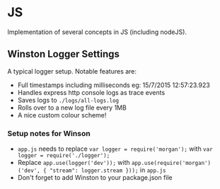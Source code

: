 # JS

Implementation of several concepts in JS (including nodeJS).

## Winston Logger Settings ###
A typical logger setup. Notable features are:

* Full timestamps including milliseconds eg: 15/7/2015 12:57:23.923
* Handles express http console logs as trace events
* Saves logs to `./logs/all-logs.log`
* Rolls over to a new log file every 1MB
* A nice custom colour scheme!

### Setup notes for Winson ###
* `app.js` needs to replace `var logger = require('morgan');` with `var logger = require('./logger');`
* Replace `app.use(logger('dev'));` with
`app.use(require('morgan')('dev', {
    "stream": logger.stream
}));` in `app.js`
* Don't forget to add Winston to your package.json file
